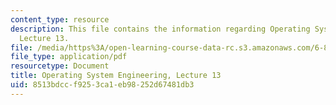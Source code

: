 ```yaml
---
content_type: resource
description: This file contains the information regarding Operating System Engineering,
  Lecture 13.
file: /media/https%3A/open-learning-course-data-rc.s3.amazonaws.com/6-828-operating-system-engineering-fall-2012/8513bdccf9253ca1eb98252d67481db3_MIT6_828F12_lec13_notes.pdf
file_type: application/pdf
resourcetype: Document
title: Operating System Engineering, Lecture 13
uid: 8513bdcc-f925-3ca1-eb98-252d67481db3
---
```

